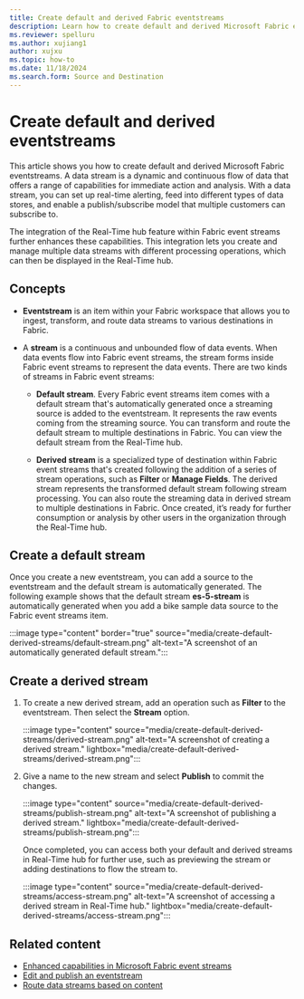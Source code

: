 ```yaml
---
title: Create default and derived Fabric eventstreams
description: Learn how to create default and derived Microsoft Fabric eventstreams.
ms.reviewer: spelluru
ms.author: xujiang1
author: xujxu
ms.topic: how-to
ms.date: 11/18/2024
ms.search.form: Source and Destination
---
```


# Create default and derived eventstreams

This article shows you how to create default and derived Microsoft Fabric eventstreams. A data stream is a dynamic and continuous flow of data that offers a range of capabilities for immediate action and analysis. With a data stream, you can set up real-time alerting, feed into different types of data stores, and enable a publish/subscribe model that multiple customers can subscribe to.

The integration of the Real-Time hub feature within Fabric event streams further enhances these capabilities. This integration lets you create and manage multiple data streams with different processing operations, which can then be displayed in the Real-Time hub.



## Concepts

- **Eventstream** is an item within your Fabric workspace that allows you to ingest, transform, and route data streams to various destinations in Fabric.

- A **stream** is a continuous and unbounded flow of data events. When data events flow into Fabric event streams, the stream forms inside Fabric event streams to represent the data events. There are two kinds of streams in Fabric event streams:

  - **Default stream**. Every Fabric event streams item comes with a default stream that's automatically generated once a streaming source is added to the eventstream. It represents the raw events coming from the streaming source. You can transform and route the default stream to multiple destinations in Fabric. You can view the default stream from the Real-Time hub.

  - **Derived stream** is a specialized type of destination within Fabric event streams that's created following the addition of a series of stream operations, such as **Filter** or **Manage Fields**. The derived stream represents the transformed default stream following stream processing. You can also route the streaming data in derived stream to multiple destinations in Fabric. Once created, it’s ready for further consumption or analysis by other users in the organization through the Real-Time hub.

## Create a default stream

Once you create a new eventstream, you can add a source to the eventstream and the default stream is automatically generated. The following example shows that the default stream **es-5-stream** is automatically generated when you add a bike sample data source to the Fabric event streams item.

:::image type="content" border="true" source="media/create-default-derived-streams/default-stream.png" alt-text="A screenshot of an automatically generated default stream.":::

## Create a derived stream

1. To create a new derived stream, add an operation such as **Filter** to the eventstream. Then select the **Stream** option.

    :::image type="content" source="media/create-default-derived-streams/derived-stream.png" alt-text="A screenshot of creating a derived stream." lightbox="media/create-default-derived-streams/derived-stream.png":::
1. Give a name to the new stream and select **Publish** to commit the changes.

    :::image type="content" source="media/create-default-derived-streams/publish-stream.png" alt-text="A screenshot of publishing a derived stream." lightbox="media/create-default-derived-streams/publish-stream.png":::

   Once completed, you can access both your default and derived streams in Real-Time hub for further use, such as previewing the stream or adding destinations to flow the stream to.

    :::image type="content" source="media/create-default-derived-streams/access-stream.png" alt-text="A screenshot of accessing a derived stream in Real-Time hub." lightbox="media/create-default-derived-streams/access-stream.png":::

## Related content

- [Enhanced capabilities in Microsoft Fabric event streams](overview.md)
- [Edit and publish an eventstream](edit-publish.md)
- [Route data streams based on content](route-events-based-on-content.md)
